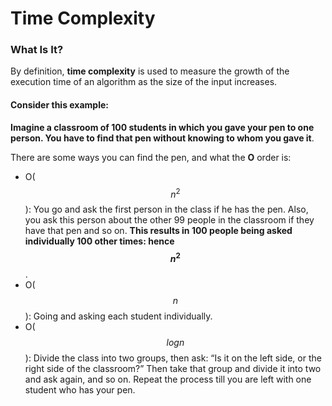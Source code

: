 # Time Complexity
### What Is It?
By definition, **time complexity** is used to measure the growth of the execution time of an algorithm as the size
of the input increases.

#### Consider this example:
**Imagine a classroom of 100 students in which you gave your pen to one person. You have to find that pen without knowing to whom you gave it**.

There are some ways you can find the pen, and what the **O** order is:
- O($$n^2$$): You go and ask the first person in the class if he has the pen. Also, you ask this person about the other 99 people in the classroom if they have that pen and so on. **This results in 100 people being asked individually 100 other times: hence $$n^2$$**.
- O($$n$$): Going and asking each student individually.
- O($$log n$$): Divide the class into two groups, then ask: “Is it on the left side, or the right side of the classroom?” Then take that group and divide it into two and ask again, and so on. Repeat the process till you are left with one student who has your pen.